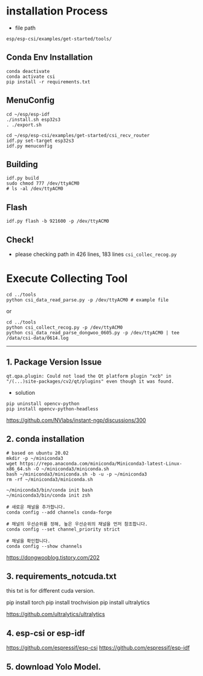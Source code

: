 
# installation Process

- file path
```
esp/esp-csi/examples/get-started/tools/
```


## Conda Env Installation

```
conda deactivate
conda activate csi
pip install -r requirements.txt 
```

## MenuConfig
```
cd ~/esp/esp-idf
./install.sh esp32s3
. ./export.sh
```


```
cd ~/esp/esp-csi/examples/get-started/csi_recv_router
idf.py set-target esp32s3
idf.py menuconfig
```

## Building 
```
idf.py build
sudo chmod 777 /dev/ttyACM0
# ls -al /dev/ttyACM0
```

## Flash
```
idf.py flash -b 921600 -p /dev/ttyACM0
```

## Check!
- please checking path in 426 lines, 183 lines `csi_collec_recog.py` 


# Execute Collecting Tool
```
cd ../tools
python csi_data_read_parse.py -p /dev/ttyACM0 # example file
```

or

```
cd ../tools
python csi_collect_recog.py -p /dev/ttyACM0
python csi_data_read_parse_dongwoo_0605.py -p /dev/ttyACM0 | tee /data/csi-data/0614.log
```


---

## 1. Package Version Issue

```
qt.qpa.plugin: Could not load the Qt platform plugin "xcb" in "/(...)site-packages/cv2/qt/plugins" even though it was found.
```

- solution

```
pip uninstall opencv-python
pip install opencv-python-headless
```
https://github.com/NVlabs/instant-ngp/discussions/300

## 2. conda installation
```
# based on ubuntu 20.02
mkdir -p ~/miniconda3
wget https://repo.anaconda.com/miniconda/Miniconda3-latest-Linux-x86_64.sh -O ~/miniconda3/miniconda.sh
bash ~/miniconda3/miniconda.sh -b -u -p ~/miniconda3
rm -rf ~/miniconda3/miniconda.sh

```

```
~/miniconda3/bin/conda init bash
~/miniconda3/bin/conda init zsh

```

```
# 새로운 채널을 추가합니다.
conda config --add channels conda-forge

# 채널의 우선순위를 정해, 높은 우선순위의 채널을 먼저 참조합니다.
conda config --set channel_priority strict

# 채널을 확인합니다.
conda config --show channels
```
https://dongwooblog.tistory.com/202


## 3. requirements_notcuda.txt
this txt is for different cuda version.

pip install torch
pip install trochvision
pip install ultralytics

https://github.com/ultralytics/ultralytics


## 4. esp-csi or esp-idf
https://github.com/espressif/esp-csi
https://github.com/espressif/esp-idf

## 5. download Yolo Model.

